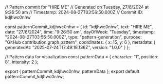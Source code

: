 // Pattern commit for "HIRE ME"
// Generated on Tuesday, 27/8/2024 at 9:26:50 am
// Timestamp: 2024-08-27T03:56:50.000Z
// Commit ID: kdjhwc0nhw

const patternCommit_kdjhwc0nhw = {
  id: "kdjhwc0nhw",
  text: "HIRE ME",
  date: "27/8/2024",
  time: "9:26:50 am",
  dayOfWeek: "Tuesday",
  timestamp: "2024-08-27T03:56:50.000Z",
  type: "pattern-generation",
  purpose: "GitHub contribution graph pattern",
  coordinates: {
    x: 15,
    y: 6
  },
  metadata: {
    generatedAt: "2025-07-24T17:49:18.136Z",
    version: "1.0.0"
  }
};

// Pattern data for visualization
const patternData = {
  character: "I",
  position: 81,
  intensity: 2
};

export { patternCommit_kdjhwc0nhw, patternData };
export default patternCommit_kdjhwc0nhw;
